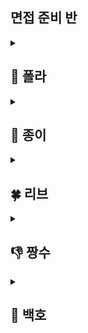 ## 면접 준비 반

<details>
  <summary><h2> 🍇 폴라 </h2></summary>
  
  1. [웹 서버 관련 질문](https://github.com/woowa-study-be/interview-ready/discussions/1)
  2. [트랜잭션 전파 속성 관련 질문](https://github.com/woowa-study-be/interview-ready/discussions/2)
  3. [모니터링 구축 관련 질문](https://github.com/woowa-study-be/interview-ready/discussions/3)

</details>

<details>
  <summary><h2> 📄 종이 </h2></summary>
</details>


<details>
  <summary><h2> 🍀 리브 </h2></summary>
</details>


<details>
  <summary><h2> 👎 짱수 </h2></summary>
</details>


<details>
  <summary><h2> 🐯 백호 </h2></summary>

1. [유지보수에 좋은 코드 관련 질문](https://github.com/woowa-study-be/interview-ready/discussions/4)
2. [테스트 관련 질문](https://github.com/woowa-study-be/interview-ready/discussions/5)
3. [동시성 테스트 관련 질문](https://github.com/woowa-study-be/interview-ready/discussions/6)

</details>
